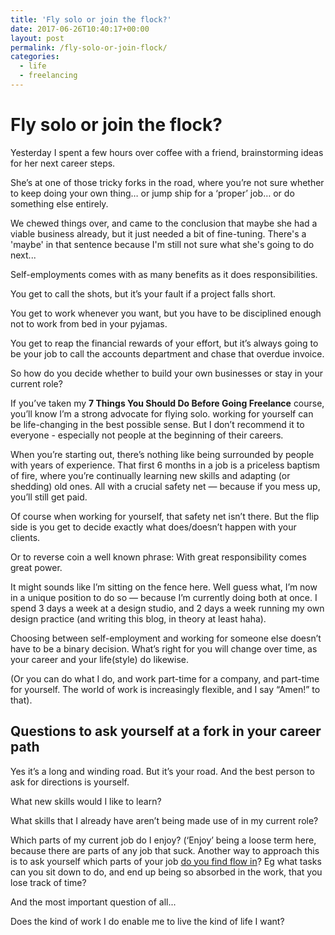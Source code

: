 ```yaml
---
title: 'Fly solo or join the flock?'
date: 2017-06-26T10:40:17+00:00
layout: post
permalink: /fly-solo-or-join-flock/
categories:
  - life
  - freelancing
---
```

# Fly solo or join the flock?

Yesterday I spent a few hours over coffee with a friend, brainstorming ideas for her next career steps.

She’s at one of those tricky forks in the road, where you’re not sure whether to keep doing your own thing… or jump ship for a ‘proper’ job… or do something else entirely.

We chewed things over, and came to the conclusion that maybe she had a viable business already, but it just needed a bit of fine-tuning. There's a 'maybe' in that sentence because I'm still not sure what she's going to do next...

Self-employments comes with as many benefits as it does responsibilities.

You get to call the shots, but it’s your fault if a project falls short.

You get to work whenever you want, but you have to be disciplined enough not to work from bed in your pyjamas.

You get to reap the financial rewards of your effort, but it’s always going to be your job to call the accounts department and chase that overdue invoice.

So how do you decide whether to build your own businesses or stay in your current role?

If you’ve taken my **7 Things You Should Do Before Going Freelance** course, you’ll know I’m a strong advocate for flying solo. working  for yourself can be life-changing in the best possible sense. But I don’t recommend it to everyone - especially not people at the beginning of their careers.

When you’re starting out, there’s nothing like being surrounded by people with years of experience. That first 6 months in a job is a priceless baptism of fire, where you’re continually learning new skills and adapting (or shedding) old ones. All with a crucial safety net —  because if you mess up, you’ll still get paid.

Of course when working for yourself, that safety net isn’t there. But the flip side is you get to decide exactly what does/doesn’t happen with your clients.

Or to reverse coin a well known phrase: With great responsibility comes great power.

It might sounds like I’m sitting on the fence here. Well guess what, I’m now in a unique position to do so — because I’m currently doing both at once. I spend 3 days a week at a design studio, and 2 days a week running my own design practice (and writing this blog, in theory at least haha).

Choosing between self-employment and working for someone else doesn’t have to be a binary decision. What’s right for you will change over time, as your career and your life(style) do likewise.

(Or you can do what I do, and work part-time for a company, and part-time for yourself. The world of work is increasingly flexible, and I say “Amen!” to that).

## Questions to ask yourself at a fork in your career path

Yes it’s a long and winding road. But it’s your road. And the best person to ask for directions is yourself.

What new skills would I like to learn?

What skills that I already have aren’t being made use of in my current role?

Which parts of my current job do I enjoy? (‘Enjoy’ being a loose term here, because there are parts of any job that suck. Another way to approach this is to ask yourself which parts of your job [do you find flow in](https://www.greig.cc/finding-your-flow/)? Eg what tasks can you sit down to do, and end up being so absorbed in the work, that you lose track of time?

And the most important question of all...

Does the kind of work I do enable me to live the kind of life I want?

